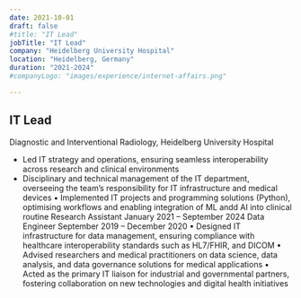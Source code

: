 ```yaml
---
date: 2021-10-01
draft: false
#title: "IT Lead"
jobTitle: "IT Lead"
company: "Heidelberg University Hospital"
location: "Heidelberg, Germany"
duration: "2021-2024"
#companyLogo: "images/experience/internet-affairs.png"

---
```

## IT Lead

Diagnostic and Interventional Radiology, Heidelberg University Hospital
* Led IT strategy and operations, ensuring seamless interoperability across
research and clinical environments
* Disciplinary and technical management of the IT department, overseeing
the team’s responsibility for IT infrastructure and medical devices
▪ Implemented IT projects and programming solutions (Python), optimising
workflows and enabling integration of ML andd AI into clinical routine
Research Assistant
January 2021 – September 2024
Data Engineer
September 2019 – December 2020
▪ Designed IT infrastructure for data management, ensuring compliance with
healthcare interoperability standards such as HL7/FHIR, and DICOM
▪ Advised researchers and medical practitioners on data science, data
analysis, and data governance solutions for medical applications
▪ Acted as the primary IT liaison for industrial and governmental partners,
fostering collaboration on new technologies and digital health initiatives